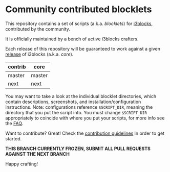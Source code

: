 # Community contributed blocklets

This repository contains a set of scripts (a.k.a. *blocklets*) for 
[i3blocks](https://github.com/vivien/i3blocks), contributed by the 
community.

It is officially maintained by a bench of active i3blocks crafters.

Each release of this repository will be guaranteed to work against 
a given [release](https://github.com/vivien/i3blocks/releases) of 
i3blocks (a.k.a. *core*).

contrib | core
------- | ----
master  | master
next    | next

You may want to take a look at the individual blocklet directories,
which contain descriptions, screenshots, and installation/configuration 
instructions.
Note: configurations reference `$SCRIPT_DIR`, meaning the directory that you put
the script into. 
You must change `$SCRIPT_DIR` appropriately to coincide with where you put
your scripts, for more info see the [FAQ](https://github.com/vivien/i3blocks-contrib/wiki/FAQ#blocklets-refer-to-script_dir-what-does-that-mean-how-can-i-use-it).

Want to contribute?
Great!
Check the [contribution guidelines](https://github.com/vivien/i3blocks-contrib/blob/master/CONTRIBUTING.md)
in order to get started.

**THIS BRANCH CURRENTLY FROZEN, SUBMIT ALL PULL REQUESTS AGAINST THE NEXT BRANCH**

Happy crafting!
